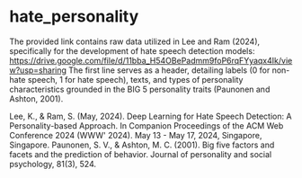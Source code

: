# hate_personality
The provided link contains raw data utilized in Lee and Ram (2024), specifically for the development of hate speech detection models: https://drive.google.com/file/d/11bba_H54OBePadmm9foP6rqFYyaqx4Ik/view?usp=sharing
The first line serves as a header, detailing labels (0 for non-hate speech, 1 for hate speech), texts, and types of personality characteristics grounded in the BIG 5 personality traits (Paunonen and Ashton, 2001).

Lee, K., & Ram, S. (May, 2024). Deep Learning for Hate Speech Detection: A Personality-based Approach. In Companion Proceedings of the ACM Web Conference 2024 (WWW' 2024). May 13 - May 17, 2024, Singapore, Singapore.
Paunonen, S. V., & Ashton, M. C. (2001). Big five factors and facets and the prediction of behavior. Journal of personality and social psychology, 81(3), 524.
